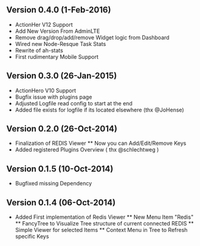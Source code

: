 ## Version 0.4.0 (1-Feb-2016)
* ActionHer V12 Support
* Add New Version From AdminLTE
* Remove drag/drop/add/remove Widget logic from Dashboard
* Wired new Node-Resque Task Stats
* Rewrite of ah-stats
* First rudimentary Mobile Support


## Version 0.3.0 (26-Jan-2015)
* ActionHero V10 Support
* Bugfix issue with plugins page
* Adjusted Logfile read config to start at the end
* Added file exists for logfile if its located elsewhere (thx @JoHense)

## Version 0.2.0 (26-Oct-2014)
* Finalization of REDIS Viewer
** Now you can Add/Edit/Remove Keys
* Added registered Plugins Overview ( thx @schlechtweg )

## Version 0.1.5 (10-Oct-2014)
* Bugfixed missing Dependency

## Version 0.1.4 (06-Oct-2014)
* Added First implementation of Redis Viewer
** New Menu Item "Redis"
** FancyTree to Visualize Tree structure of current connected REDIS
** Simple Viewer for selected Items
** Context Menu in Tree to Refresh specific Keys